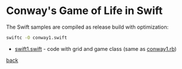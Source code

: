 # Conway's Game of Life in Swift

The Swift samples are compiled as release build with optimization:

```bash
swiftc -O conway1.swift
```

* [swift1.swift](swift1.swift) - code with grid and game class (same as
  [conway1.rb](../ruby/conway1.rb))

[back](../README.md)

